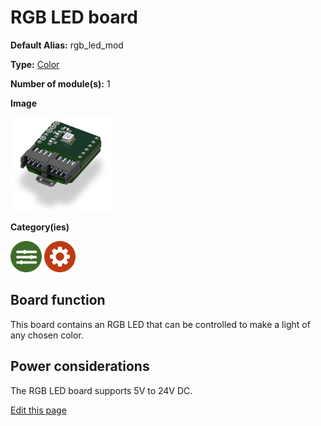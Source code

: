 # RGB LED board

<div class="cust_sheet" markdown="1">
<p class="cust_sheet-title" markdown="1"><strong>Default Alias:</strong> rgb_led_mod</p>
<p class="cust_sheet-title" markdown="1"><strong>Type:</strong> <a href="/_pages/modules/modules_list/color.md">Color</a></p>
<p class="cust_sheet-title" markdown="1"><strong>Number of module(s):</strong> 1</p>
<p class="cust_sheet-title" markdown="1"><strong>Image</strong></p>
<p class="cust_indent" markdown="1"><img height="150" src="/_assets/img/rgb-led-module.png"></p>
<p class="cust_sheet-title" markdown="1"><strong>Category(ies)</strong></p>
<p class="cust_indent" markdown="1">
<img height="50" src="/_assets/img/sticker-interface.png" title="Interface">
<img height="50" src="/_assets/img/sticker-actuation.png" title="Actuation">
</p>
</div>

## Board function
This board contains an RGB LED that can be controlled to make a light of any chosen color.

## Power considerations
The RGB LED board supports 5V to 24V DC.

<div class="cust_edit_page"><a href="https://github.com/Luos-io/doc/src/_pages/prototyping_boards/boards_list/rgbled.md">Edit this page</a></div>
